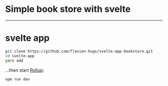 # Simple book store with svelte

---

# svelte app

```bash
git clone https://github.com/flavien-hugs/svelte-app-bookstore.git
cd svelte-app
yarn add
```

...then start [Rollup](https://rollupjs.org):

```bash
npm run dev
```
